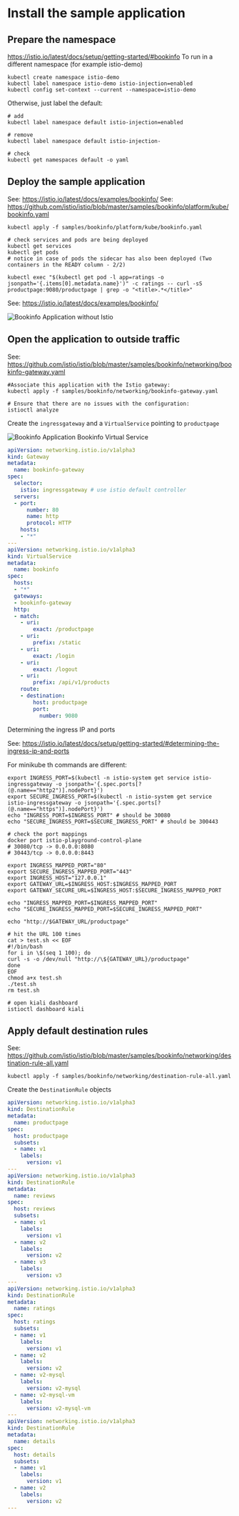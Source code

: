 # Install the sample application

## Prepare the namespace

https://istio.io/latest/docs/setup/getting-started/#bookinfo
To run in a different namespace (for example istio-demo)
```shell
kubectl create namespace istio-demo
kubectl label namespace istio-demo istio-injection=enabled
kubectl config set-context --current --namespace=istio-demo
```

Otherwise, just label the default:
```shell
# add
kubectl label namespace default istio-injection=enabled

# remove
kubectl label namespace default istio-injection-

# check
kubectl get namespaces default -o yaml
```

## Deploy the sample application

See: https://istio.io/latest/docs/examples/bookinfo/
See: https://github.com/istio/istio/blob/master/samples/bookinfo/platform/kube/bookinfo.yaml

```shell
kubectl apply -f samples/bookinfo/platform/kube/bookinfo.yaml

# check services and pods are being deployed
kubectl get services
kubectl get pods
# notice in case of pods the sidecar has also been deployed (Two containers in the READY column - 2/2)

kubectl exec "$(kubectl get pod -l app=ratings -o jsonpath='{.items[0].metadata.name}')" -c ratings -- curl -sS productpage:9080/productpage | grep -o "<title>.*</title>"
```

See: https://istio.io/latest/docs/examples/bookinfo/

![Bookinfo Application without Istio](diagrams/bookinfo_without_istio.png)


## Open the application to outside traffic

See: https://github.com/istio/istio/blob/master/samples/bookinfo/networking/bookinfo-gateway.yaml

```shell
#Associate this application with the Istio gateway:
kubectl apply -f samples/bookinfo/networking/bookinfo-gateway.yaml

# Ensure that there are no issues with the configuration:
istioctl analyze
```

Create the `ingressgateway` and a `VirtualService` pointing to `productpage`

![Bookinfo Application Bookinfo Virtual Service](diagrams/bookinfo_bookinfo_vs.png)

```yaml
apiVersion: networking.istio.io/v1alpha3
kind: Gateway
metadata:
  name: bookinfo-gateway
spec:
  selector:
    istio: ingressgateway # use istio default controller
  servers:
  - port:
      number: 80
      name: http
      protocol: HTTP
    hosts:
    - "*"
---
apiVersion: networking.istio.io/v1alpha3
kind: VirtualService
metadata:
  name: bookinfo
spec:
  hosts:
  - "*"
  gateways:
  - bookinfo-gateway
  http:
  - match:
    - uri:
        exact: /productpage
    - uri:
        prefix: /static
    - uri:
        exact: /login
    - uri:
        exact: /logout
    - uri:
        prefix: /api/v1/products
    route:
    - destination:
        host: productpage
        port:
          number: 9080
```


Determining the ingress IP and ports

See: https://istio.io/latest/docs/setup/getting-started/#determining-the-ingress-ip-and-ports

For minikube th commands are different:
```shell
export INGRESS_PORT=$(kubectl -n istio-system get service istio-ingressgateway -o jsonpath='{.spec.ports[?(@.name=="http2")].nodePort}')
export SECURE_INGRESS_PORT=$(kubectl -n istio-system get service istio-ingressgateway -o jsonpath='{.spec.ports[?(@.name=="https")].nodePort}')
echo "INGRESS_PORT=$INGRESS_PORT" # should be 30080
echo "SECURE_INGRESS_PORT=$SECURE_INGRESS_PORT" # should be 300443

# check the port mappings
docker port istio-playground-control-plane
# 30080/tcp -> 0.0.0.0:8080
# 30443/tcp -> 0.0.0.0:8443

export INGRESS_MAPPED_PORT="80"
export SECURE_INGRESS_MAPPED_PORT="443"
export INGRESS_HOST="127.0.0.1"
export GATEWAY_URL=$INGRESS_HOST:$INGRESS_MAPPED_PORT
export GATEWAY_SECURE_URL=$INGRESS_HOST:$SECURE_INGRESS_MAPPED_PORT

echo "INGRESS_MAPPED_PORT=$INGRESS_MAPPED_PORT"
echo "SECURE_INGRESS_MAPPED_PORT=$SECURE_INGRESS_MAPPED_PORT"

echo "http://$GATEWAY_URL/productpage"

# hit the URL 100 times
cat > test.sh << EOF
#!/bin/bash
for i in \$(seq 1 100); do 
curl -s -o /dev/null "http://\${GATEWAY_URL}/productpage"
done
EOF
chmod a+x test.sh
./test.sh
rm test.sh

# open kiali dashboard
istioctl dashboard kiali
```



## Apply default destination rules

See: https://github.com/istio/istio/blob/master/samples/bookinfo/networking/destination-rule-all.yaml

```shell
kubectl apply -f samples/bookinfo/networking/destination-rule-all.yaml
```

Create the `DestinationRule` objects

```yaml
apiVersion: networking.istio.io/v1alpha3
kind: DestinationRule
metadata:
  name: productpage
spec:
  host: productpage
  subsets:
  - name: v1
    labels:
      version: v1
---
apiVersion: networking.istio.io/v1alpha3
kind: DestinationRule
metadata:
  name: reviews
spec:
  host: reviews
  subsets:
  - name: v1
    labels:
      version: v1
  - name: v2
    labels:
      version: v2
  - name: v3
    labels:
      version: v3
---
apiVersion: networking.istio.io/v1alpha3
kind: DestinationRule
metadata:
  name: ratings
spec:
  host: ratings
  subsets:
  - name: v1
    labels:
      version: v1
  - name: v2
    labels:
      version: v2
  - name: v2-mysql
    labels:
      version: v2-mysql
  - name: v2-mysql-vm
    labels:
      version: v2-mysql-vm
---
apiVersion: networking.istio.io/v1alpha3
kind: DestinationRule
metadata:
  name: details
spec:
  host: details
  subsets:
  - name: v1
    labels:
      version: v1
  - name: v2
    labels:
      version: v2
---
```
